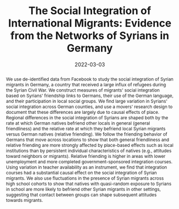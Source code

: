 ---
title: "The Social Integration of International Migrants: Evidence from the Networks of Syrians in Germany"
collection: wps
link: /files/Integration_of_Syrian_Migrants_in_Germany.pdf
coauthors: Michael Bailey, Martin Koenen, Theresa Kuchler, Dominic Russel, and Johannes Stroebel
date: 2022-03-03
outcome: 
abstract: "We use de-identified data from Facebook to study the social integration of Syrian migrants in Germany, a country that received a large influx of refugees during the Syrian Civil War. We construct measures of migrants' social integration based on Syrians' friendship links to Germans, their use of the German language, and their participation in local social groups. We find large variation in Syrians' social integration across German counties, and use a movers' research design to document that these differences are largely due to causal effects of place. Regional differences in the social integration of Syrians are shaped both by the rate at which German natives befriend other locals in general (general friendliness) and the relative rate at which they befriend local Syrian migrants versus German natives (relative friending). We follow the friending behavior of Germans that move across locations to show that both general friendliness and relative friending are more strongly affected by place-based effects such as local institutions than by persistent individual characteristics of natives (e.g., attitudes toward neighbors or migrants). Relative friending is higher in areas with lower unemployment and more completed government-sponsored integration courses. Using variation in teacher availability as an instrument, we find that integration courses had a substantial causal effect on the social integration of Syrian migrants. We also use fluctuations in the presence of Syrian migrants across high school cohorts to show that natives with quasi-random exposure to Syrians in school are more likely to befriend other Syrian migrants in other settings, suggesting that contact between groups can shape subsequent attitudes towards migrants."
press: 
---